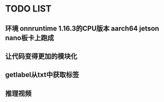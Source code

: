 # TODO LIST
## 环境 onnruntime 1.16.3的CPU版本 aarch64 jetson nano板卡上跑成
## 让代码变得更加的模块化
## getlabel从txt中获取标签
## 推理视频
